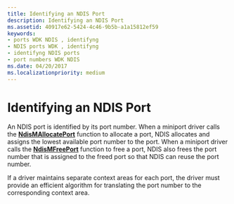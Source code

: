 ```yaml
---
title: Identifying an NDIS Port
description: Identifying an NDIS Port
ms.assetid: 40917e62-5424-4c46-9b5b-a1a15812ef59
keywords:
- ports WDK NDIS , identifyng
- NDIS ports WDK , identifyng
- identifyng NDIS ports
- port numbers WDK NDIS
ms.date: 04/20/2017
ms.localizationpriority: medium
---
```


# Identifying an NDIS Port





An NDIS port is identified by its port number. When a miniport driver calls the [**NdisMAllocatePort**](https://docs.microsoft.com/windows-hardware/drivers/ddi/ndis/nf-ndis-ndismallocateport) function to allocate a port, NDIS allocates and assigns the lowest available port number to the port. When a miniport driver calls the [**NdisMFreePort**](https://docs.microsoft.com/windows-hardware/drivers/ddi/ndis/nf-ndis-ndismfreeport) function to free a port, NDIS also frees the port number that is assigned to the freed port so that NDIS can reuse the port number.

If a driver maintains separate context areas for each port, the driver must provide an efficient algorithm for translating the port number to the corresponding context area.

 

 





